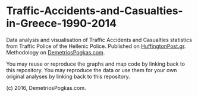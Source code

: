 # Traffic-Accidents-and-Casualties-in-Greece-1990-2014
Data analysis and visualisation of Traffic Accidents and Casualties statistics from Traffic Police of the Hellenic Police.
Published on <a href="http://www.huffingtonpost.gr/dimitrios-pogkas/-data-blog_2_b_9851380.html?utm_hp_ref=greece" target="blank">HuffingtonPost.gr</a>.
Methodology on <a href="http://demetriospogkas.com/traffic-accidents-greece-data-journalism-methodology" target="blank">DemetriosPogkas.com</a>.

You may reuse or reproduce the graphs and map code by linking back to this repository.
You may reproduce the data or use them for your own original analyses by linking back to this repository.

(c) 2016, DemetriosPogkas.com.
